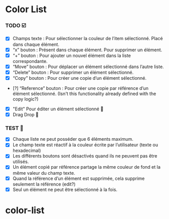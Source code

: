 # Color List

### TODO ☑️

- [x] Champs texte : Pour sélectionner la couleur de l’item sélectionné. Placé dans chaque élément.
- [x] “x” bouton : Présent dans chaque élément. Pour supprimer un élément.
- [x] “+” bouton : Pour ajouter un nouvel élément dans la liste correspondante.
- [x] “Move” bouton : Pour déplacer un élément sélectionné dans l’autre liste.
- [x] “Delete” bouton : Pour supprimer un élément sélectionné.
- [x] “Copy” bouton : Pour créer une copie d’un élément sélectionné.
- [?] “Reference” bouton : Pour créer une copie par référence d’un élément sélectionné. (Isn't this functionality already defined with the copy logic?)
 - [x] "Edit" Pour éditer un élément sélectionné 🎁
 - [x] Drag Drop 🎁

### TEST 🧪

- [x] Chaque liste ne peut posséder que 6 éléments maximum.
- [x] Le champ texte est réactif à la couleur écrite par l’utilisateur (texte ou hexadecimal)
- [x] Les différents boutons sont désactivés quand ils ne peuvent pas être utilisés.
- [x] Un élément copié par référence partage la même couleur de fond et la même valeur du champ texte.
- [x] Quand la référence d’un élément est supprimée, cela supprime seulement la référence (edit?)
- [x] Seul un élément ne peut être sélectionné à la fois.

# color-list
